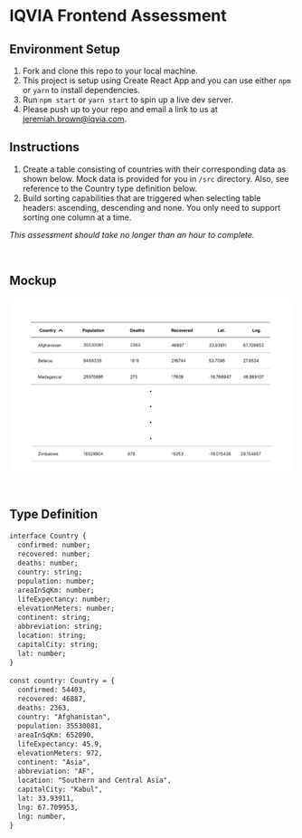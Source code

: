 # IQVIA Frontend Assessment

## Environment Setup
1. Fork and clone this repo to your local machine.
2. This project is setup using Create React App and you can use either `npm` or `yarn` to install dependencies.
2. Run `npm start` or `yarn start` to spin up a live dev server.
3. Please push up to your repo and email a link to us at <jeremiah.brown@iqvia.com>.

## Instructions
1. Create a table consisting of countries with their corresponding data as shown below. Mock data is provided for you in `/src` directory. Also, see reference to the Country type definition below.
2. Build sorting capabilities that are triggered when selecting table headers: ascending, descending and none. You only need to support sorting one column at a time.

*This assessment should take no longer than an hour to complete.*

<br />

## Mockup
![Table Mockup](/public/mockup.png)

<br />

## Type Definition
```
interface Country {
  confirmed: number;
  recovered: number;
  deaths: number;
  country: string;
  population: number;
  areaInSqKm: number;
  lifeExpectancy: number;
  elevationMeters: number;
  continent: string;
  abbreviation: string;
  location: string;
  capitalCity: string;
  lat: number;
}

const country: Country = {
  confirmed: 54403,
  recovered: 46887,
  deaths: 2363,
  country: "Afghanistan",
  population: 35530081,
  areaInSqKm: 652090,
  lifeExpectancy: 45.9,
  elevationMeters: 972,
  continent: "Asia",
  abbreviation: "AF",
  location: "Southern and Central Asia",
  capitalCity: "Kabul",
  lat: 33.93911,
  lng: 67.709953,
  lng: number,
}
```